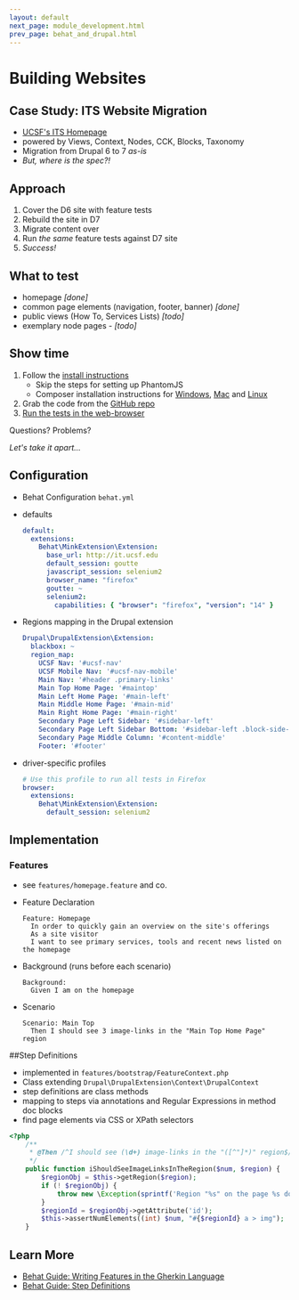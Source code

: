 ```yaml
---
layout: default
next_page: module_development.html
prev_page: behat_and_drupal.html
---
```


# Building Websites

## Case Study: ITS Website Migration

* [UCSF's ITS Homepage](http://it.ucsf.edu)
* powered by Views, Context, Nodes, CCK, Blocks, Taxonomy
* Migration from Drupal 6 to 7 _as-is_
* _But, where is the spec?!_

## Approach

1. Cover the D6 site with feature tests
2. Rebuild the site in D7
3. Migrate content over
4. Run _the same_ feature tests against D7 site
5. _Success!_

## What to test

* homepage _[done]_
* common page elements (navigation, footer, banner) _[done]_
* public views (How To, Services Lists) _[todo]_
* exemplary node pages - _[todo]_

## Show time

1. Follow the [install instructions](https://github.com/ucsf-drupal/behat_it_website/blob/master/README.md)
    - Skip the steps for setting up PhantomJS
    - Composer installation instructions for [Windows](https://getcomposer.org/doc/00-intro.md#installation-windows), [Mac](https://getcomposer.org/doc/00-intro.md#globally-on-osx-via-homebrew-) and [Linux](https://getcomposer.org/doc/00-intro.md#globally)
2. Grab the code from the [GitHub repo](https://github.com/ucsf-drupal/behat_it_website)
3. [Run the tests in the web-browser](https://github.com/ucsf-drupal/behat_it_website/blob/master/README.md#run-test-in-a-web-browser)

Questions? Problems?

_Let's take it apart..._

## Configuration

* Behat Configuration `behat.yml`
* defaults

    ```yaml
    default:
      extensions:
        Behat\MinkExtension\Extension:
          base_url: http://it.ucsf.edu
          default_session: goutte
          javascript_session: selenium2
          browser_name: "firefox"
          goutte: ~
          selenium2:
            capabilities: { "browser": "firefox", "version": "14" }
    ```

* Regions mapping in the Drupal extension

    ```yaml
    Drupal\DrupalExtension\Extension:
      blackbox: ~
      region_map:
        UCSF Nav: '#ucsf-nav'
        UCSF Mobile Nav: '#ucsf-nav-mobile'
        Main Nav: '#header .primary-links'
        Main Top Home Page: '#maintop'
        Main Left Home Page: '#main-left'
        Main Middle Home Page: '#main-mid'
        Main Right Home Page: '#main-right'
        Secondary Page Left Sidebar: '#sidebar-left'
        Secondary Page Left Sidebar Bottom: '#sidebar-left .block-side-bar_left_bottom'
        Secondary Page Middle Column: '#content-middle'
        Footer: '#footer'
    ```

* driver-specific profiles

    ```yaml
    # Use this profile to run all tests in Firefox
    browser:
      extensions:
        Behat\MinkExtension\Extension:
          default_session: selenium2
    ```

## Implementation

### Features

* see `features/homepage.feature` and co.

* Feature Declaration

    ```gherkin
    Feature: Homepage
      In order to quickly gain an overview on the site's offerings
      As a site visitor
      I want to see primary services, tools and recent news listed on the homepage
    ```

* Background (runs before each scenario)

    ```gherkin
    Background:
      Given I am on the homepage
    ```

* Scenario

    ```gherkin
    Scenario: Main Top
      Then I should see 3 image-links in the "Main Top Home Page" region
    ```

##Step Definitions

* implemented in `features/bootstrap/FeatureContext.php`
* Class extending `Drupal\DrupalExtension\Context\DrupalContext`
* step definitions are class methods
* mapping to steps via annotations and Regular Expressions in method doc blocks
* find page elements via CSS or XPath selectors

```php
<?php
    /**
     * @Then /^I should see (\d+) image-links in the "([^"]*)" region$/
     */
    public function iShouldSeeImageLinksInTheRegion($num, $region) {
        $regionObj = $this->getRegion($region);
        if (! $regionObj) {
            throw new \Exception(sprintf('Region "%s" on the page %s does not exist.', $region, $this->getSession()->getCurrentUrl()));
        }
        $regionId = $regionObj->getAttribute('id');
        $this->assertNumElements((int) $num, "#{$regionId} a > img");
    }
```

## Learn More

* [Behat Guide: Writing Features in the Gherkin Language](http://docs.behat.org/guides/1.gherkin.html)
* [Behat Guide: Step Definitions](http://docs.behat.org/guides/2.definitions.html)
